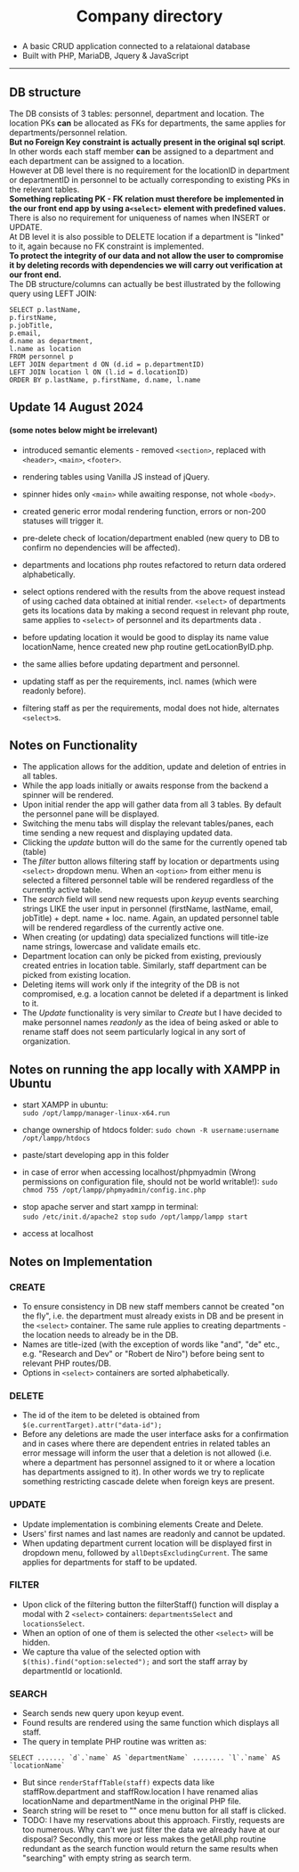 # <p style="text-align: center;">Company directory</p>

- A basic CRUD application connected to a relataional database
- Built with  PHP, MariaDB, Jquery & JavaScript

---

## DB structure

The DB consists of 3 tables: personnel, department and location. The location PKs **can** be allocated as FKs for departments, the same applies for departments/personnel relation.  
**But no Foreign Key constraint is actually present in the original sql script**.  
In other words each staff member **can** be assigned to a department and each department can be assigned to a location.  
However at DB level there is no requirement for the locationID in department or departmentID in personnel to be actually corresponding to existing PKs in the relevant tables.  
**Something replicating PK - FK relation must therefore be implemented in the our front end app by using a`<select>` element with predefined values.**  
There is also no requirement for uniqueness of names when INSERT or UPDATE.  
At DB level it is also possible to DELETE location if a department is "linked" to it, again because no FK constraint is implemented.  
**To protect the integrity of our data and not allow the user to compromise it by deleting records with dependencies we will carry out verification at our front end.**  
The DB structure/columns can actually be best illustrated by the following query using LEFT JOIN:

```
SELECT p.lastName,
p.firstName,
p.jobTitle,
p.email,
d.name as department,
l.name as location
FROM personnel p
LEFT JOIN department d ON (d.id = p.departmentID)
LEFT JOIN location l ON (l.id = d.locationID)
ORDER BY p.lastName, p.firstName, d.name, l.name
```

## Update 14 August 2024 
#### (some notes below might be irrelevant)

- introduced semantic elements - removed `<section>`, replaced with `<header>`, `<main>`, `<footer>`.

- rendering tables using Vanilla JS instead of jQuery.

- spinner hides only `<main>` while awaiting response, not whole `<body>`.

- created generic error modal rendering function, errors or non-200 statuses will trigger it.

- pre-delete check of location/department enabled (new query to DB to confirm no dependencies will be affected).

- departments and locations php routes refactored to return data ordered alphabetically.

- select options rendered with the results from the above request instead of using cached data obtained at initial render. `<select>` of departments gets its locations data by making a second request in relevant php route, same applies to `<select>` of personnel and its  departments data .

- before updating location it would be good to display its name value locationName, hence created new php routine getLocationByID.php.

- the same allies before updating department and personnel.

- updating staff as per the requirements, incl. names (which were readonly before).

- filtering staff as per the requirements, modal does not hide, alternates` <select>`s.

## Notes on Functionality

- The application allows for the addition, update and deletion of entries in all tables.
- While the app loads initially or awaits response from the backend a spinner will be rendered.
- Upon initial render the app will gather data from all 3 tables. By default the personnel pane will be displayed.
- Switching the menu tabs will display the relevant tables/panes, each time sending a new request and displaying updated data.
- Clicking the *update* button will do the same for the currently opened tab (table)
- The *filter* button allows filtering staff by location or departments using `<select>` dropdown menu. When an `<option>` from either menu is selected a filtered personnel table will be rendered regardless of the currently active table.
- The *search* field will send new requests upon *keyup* events searching strings LIKE the user input in personnel (firstName, lastName, email, jobTitle) + dept. name + loc. name. Again, an updated personnel table will be rendered regardless of the currently active one.
- When creating (or updating) data specialized functions will title-ize name strings, lowercase and validate emails etc.
- Department location can only be picked from existing, previously created entries in location table. Similarly, staff department can be picked from existing location.
- Deleting items will work only if the integrity of the DB is not compromised, e.g. a location cannot be deleted if a department is linked to it.
- The *Update* functionality is very similar to *Create* but I have decided to make personnel names *readonly* as the idea of being asked or able to rename staff does not seem particularly logical in any sort of organization.

## Notes on running the app locally with XAMPP in Ubuntu

- start XAMPP in ubuntu:  
```sudo /opt/lampp/manager-linux-x64.run```  

- change ownership of htdocs folder:
```sudo chown -R username:username /opt/lampp/htdocs```

- paste/start developing app in this folder
- in case of  error when accessing localhost/phpmyadmin (Wrong permissions on configuration file, should not be world writable!):
```sudo chmod 755 /opt/lampp/phpmyadmin/config.inc.php```

- stop apache server and start xampp in terminal:  
```sudo /etc/init.d/apache2 stop```
```sudo /opt/lampp/lampp start```

- access at localhost

## Notes on Implementation

### CREATE

- To ensure consistency in DB new staff members cannot be created "on the fly", i.e. the department must already exists in DB and be present in the `<select>` container. The same rule applies to creating departments - the location needs to already be in the DB.  
- Names are title-ized (with the exception of words like "and", "de" etc., e.g. "Research and Dev" or "Robert de Niro") before being sent to relevant PHP routes/DB.  
- Options in `<select>` containers are sorted alphabetically.

### DELETE

- The id of the item to be deleted is obtained from `$(e.currentTarget).attr("data-id");`
- Before any deletions are made the user interface asks for a confirmation and in cases where there are dependent entries in related tables an error message will inform the user that a deletion is not allowed (i.e. where a department has personnel assigned to it or where a location has departments assigned to it). In other words we try to replicate something restricting cascade delete when foreign keys are present.

### UPDATE

- Update implementation is combining elements Create and Delete.
- Users' first names and last names are readonly and cannot be updated.
- When updating department current location will be displayed first in dropdown menu, followed by `allDeptsExcludingCurrent`. The same applies for departments for staff to be updated.

### FILTER

- Upon click of the filtering button the filterStaff() function will display a modal with 2 `<select>` containers: `departmentsSelect` and `locationsSelect`.
- When an option of one of them is selected the other `<select>` will be hidden.
- We capture tha value of the selected option with `$(this).find("option:selected");` and sort the staff array by departmentId or locationId.

### SEARCH

- Search sends new query upon keyup event.
- Found results are rendered using the same function which displays all staff.
- The query in template PHP routine was written as:

```
SELECT ....... `d`.`name` AS `departmentName` ........ `l`.`name` AS `locationName`
```

- But since `renderStaffTable(staff)` expects data like staffRow.department and staffRow.location I have renamed alias locationName and departmentName in the original PHP file.
- Search string will be reset to "" once menu button for all staff is clicked.
- TODO: I have my reservations about this approach. Firstly, requests are too numerous. Why can't we just filter the data we already have at our disposal? Secondly, this more or less makes the getAll.php routine redundant as the search function would return the same results when "searching" with empty string as search term.  
